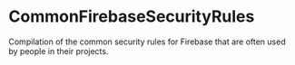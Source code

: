 # CommonFirebaseSecurityRules
Compilation of the common security rules for Firebase that are often used by people in their projects.
